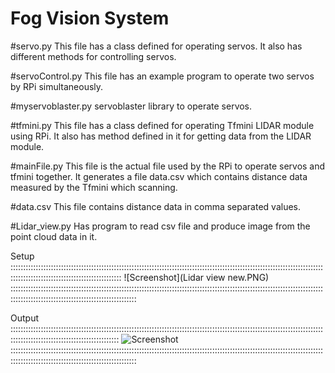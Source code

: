 # Fog Vision System

#servo.py
This file has a class defined for operating servos. It also has different methods for controlling servos.

#servoControl.py
This file has an example program to operate two servos by RPi simultaneously.

#myservoblaster.py
servoblaster library to operate servos.

#tfmini.py
This file has a class defined for operating Tfmini LIDAR module using RPi. It also has method defined in it for getting data from the LIDAR module. 

#mainFile.py
This file is the actual file used by the RPi to operate servos and tfmini together. It generates a file data.csv which contains distance data measured by the Tfmini which scanning.

#data.csv
This file contains distance data in comma separated values.  

#Lidar_view.py
Has program to read csv file and produce image from the point cloud data in it. 

Setup ::::::::::::::::::::::::::::::::::::::::::::::::::::::::::::::::::::::::::::::::::::::::::::::::::::::::::::::::::::::::::::::::::::::::::::::::::::::::::::::::::::::::
![Screenshot](Lidar view new.PNG)
::::::::::::::::::::::::::::::::::::::::::::::::::::::::::::::::::::::::::::::::::::::::::::::::::::::::::::::::::::::::::::::::::::::::::::::::::::::::::::::::::::::::::::::

Output :::::::::::::::::::::::::::::::::::::::::::::::::::::::::::::::::::::::::::::::::::::::::::::::::::::::::::::::::::::::::::::::::::::::::::::::::::::::::::::::::::::::
![Screenshot](P_20200908_112324.jpg)
::::::::::::::::::::::::::::::::::::::::::::::::::::::::::::::::::::::::::::::::::::::::::::::::::::::::::::::::::::::::::::::::::::::::::::::::::::::::::::::::::::::::::::::
